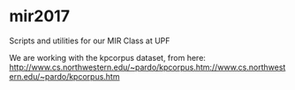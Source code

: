 # mir2017
Scripts and utilities for our MIR Class at UPF

We are working with the kpcorpus dataset, from here:
http://www.cs.northwestern.edu/~pardo/kpcorpus.htm://www.cs.northwestern.edu/~pardo/kpcorpus.htm

